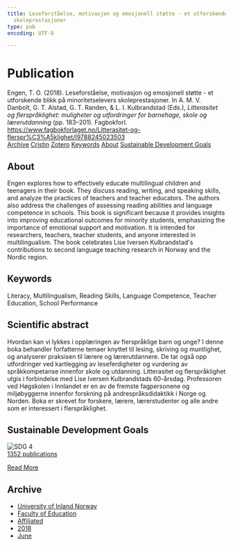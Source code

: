 ```yaml
---
title: Leseforståelse, motivasjon og emosjonell støtte - et utforskende blikk på minoritetselevers
  skoleprestasjoner
type: pub
encoding: UTF-8

---
```

<h1>Publication</h1>
<article id="csl-bib-container-R27GUIQB" class="csl-bib-container">
  <div class="csl-bib-body"> <div class="csl-entry">Engen, T. O. (2018). Leseforståelse, motivasjon og emosjonell støtte - et utforskende blikk på minoritetselevers skoleprestasjoner. In A. M. V. Danbolt, G. T. Alstad, G. T. Randen, &#38; L. I. Kulbrandstad (Eds.), <i>Litterasitet og flerspråklighet: muligheter og utfordringer for barnehage, skole og lærerutdanning</i> (pp. 183–201). Fagbokforl. <a href="https://www.fagbokforlaget.no/Litterasitet-og-flerspr%C3%A5klighet/I9788245023503">https://www.fagbokforlaget.no/Litterasitet-og-flerspr%C3%A5klighet/I9788245023503</a></div> </div>
  <div class="csl-bib-buttons">
    <a href="#taxonomy-article-R27GUIQB" alt="archive" class="csl-bib-button">Archive</a>
    <a href="https://app.cristin.no/results/show.jsf?id=1594257" alt="Cristin" class="csl-bib-button">Cristin</a>
    <a href="http://zotero.org/groups/5881554/items/R27GUIQB" alt="Zotero" class="csl-bib-button">Zotero</a>
    <a href="#keywords-article-R27GUIQB" alt="keywords" class="csl-bib-button">Keywords</a>
    <a href="#about-article-R27GUIQB" alt="about_pub" class="csl-bib-button">About</a>
    <a href="#sdg-article-R27GUIQB" alt="sdg" class="csl-bib-button">Sustainable Development Goals</a>
  </div>
  <div id="csl-bib-meta-container-R27GUIQB"></div>
</article>
<div id="csl-bib-meta-R27GUIQB" class="csl-bib-meta">
  <article id="about-article-R27GUIQB" class="about_pub-article">
    <h1>About</h1>
    Engen explores how to effectively educate multilingual children and teenagers in their book. They discuss reading, writing, and speaking skills, and analyze the practices of teachers and teacher educators. The authors also address the challenges of assessing reading abilities and language competence in schools. This book is significant because it provides insights into improving educational outcomes for minority students, emphasizing the importance of emotional support and motivation. It is intended for researchers, teachers, teacher students, and anyone interested in multilingualism. The book celebrates Lise Iversen Kulbrandstad's contributions to second language teaching research in Norway and the Nordic region.
  </article>
  <article id="keywords-article-R27GUIQB" class="keywords-article">
    <h1>Keywords</h1>
    Literacy, Multilingualism, Reading Skills, Language Competence, Teacher Education, School Performance
  </article>
  <article id="abstract-article-R27GUIQB" class="abstract-article">
    <h1>Scientific abstract</h1>
    Hvordan kan vi lykkes i opplæringen av flerspråklige barn og unge? I denne boka behandler forfatterne temaer knyttet til lesing, skriving og muntlighet, og analyserer praksisen til lærere og lærerutdannere. De tar også opp utfordringer ved kartlegging av leseferdigheter og vurdering av språkkompetanse innenfor skole og utdanning. Litterasitet og flerspråklighet utgis i forbindelse med Lise Iversen Kulbrandstads 60-årsdag. Professoren ved Høgskolen i Innlandet er en av de fremste fagpersonene og miljøbyggerne innenfor forskning på andrespråksdidaktikk i Norge og Norden. Boka er skrevet for forskere, lærere, lærerstudenter og alle andre som er interessert i flerspråklighet.
  </article>
  <article id="sdg-article-R27GUIQB" class="sdg-article">
    <h1>Sustainable Development Goals</h1>
    <div class="sdg-container"><div id="sdg4" class="sdg">
        <img src="{{< params subfolder >}}images/sdg/sdg04_en.png" class="image" alt="SDG 4">
        <div class="sdg-overlay">
          <a href="/en/archive/?key=?sdg=4#archive" class="sdg-publication-count"><span>1352</span> publications</a>
          <p><a href="https://sdgs.un.org/goals/goal4" class="sdg-read-more">Read More</a></p>
        </div>
      </div></div>
  </article>
  <article id="taxonomy-article-R27GUIQB" class="taxonomy-article">
    <h1>Archive</h1>
    <ul>
      <li>
        <a href="/en/archive/?key=3DCRN523">University of Inland Norway</a>
      </li>
      <li>
        <a href="/en/archive/?key=WYNZA47F">Faculty of Education</a>
      </li>
      <li>
        <a href="/en/archive/?key=2ZAN5K7T">Affiliated</a>
      </li>
      <li>
        <a href="/en/archive/?key=QU482WF9">2018</a>
      </li>
      <li>
        <a href="/en/archive/?key=LNJHELSD">June</a>
      </li>
    </ul>
  </article>
</div>
